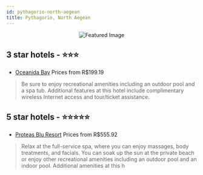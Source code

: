 ```yaml
---
id: pythagorio-north-aegean
title: Pythagorio, North Aegean
---
```


<center><img src="https://i.travelapi.com/hotels/13000000/12080000/12071700/12071645/ac921f71_b.jpg" alt="Featured Image" /></center>


##  3 star hotels - ⭐️⭐️⭐️

-    [Oceanida Bay](https://us.hurb.com/hotels/pythagorio/oceanida-bay-JNP-JP387297?cmp=18055) Prices from R$199.19
   > Be sure to enjoy recreational amenities including an outdoor pool and a spa tub. Additional features at this hotel include complimentary wireless Internet access and tour/ticket assistance.

##  5 star hotels - ⭐️⭐️⭐️⭐️⭐️

-    [Proteas Blu Resort](https://us.hurb.com/hotels/pythagorio/proteas-blu-resort-JNP-JP001284?cmp=18055) Prices from R$555.92
   > Relax at the full-service spa, where you can enjoy massages, body treatments, and facials. You can soak up the sun at the private beach or enjoy other recreational amenities including an outdoor pool and an indoor pool. Additional amenities at this h
